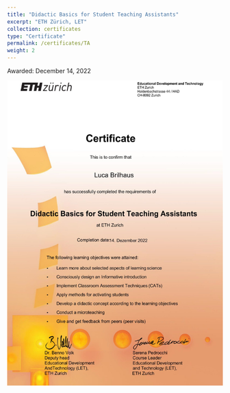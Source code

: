 ```yaml
---
title: "Didactic Basics for Student Teaching Assistants"
excerpt: "ETH Zürich, LET"
collection: certificates
type: "Certificate"
permalink: /certificates/TA
weight: 2
---
```

Awarded: December 14, 2022

![Illustration TA Certificate](/images/0.jpg)
